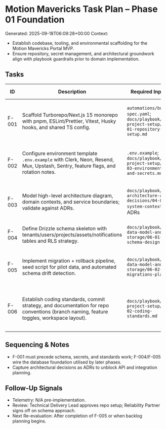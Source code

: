 # Motion Mavericks Task Plan – Phase 01 Foundation
Generated: 2025-09-18T06:09:28+00:00
Context:
- Establish codebase, tooling, and environmental scaffolding for the Motion Mavericks Portal MVP.
- Ensure repository, secret management, and architectural groundwork align with playbook guardrails prior to domain implementation.

## Tasks
| ID | Description | Required Inputs | Dependencies | Acceptance Criteria | Owner |
|----|-------------|-----------------|--------------|---------------------|-------|
| F-001 | Scaffold Turborepo/Next.js 15 monorepo with pnpm, ESLint/Prettier, Vitest, Husky hooks, and shared TS config. | `automations/build-spec.yaml`; `docs/playbook/05-project-setup/05-01-repository-setup.md` | None | `pnpm install` succeeds; lint/typecheck scripts pass locally/CI; Husky enforces formatting + commit lint. | Agent: Implementer |
| F-002 | Configure environment template `.env.example` with Clerk, Neon, Resend, Mux, Upstash, Sentry, feature flags, and rotation notes. | `.env.example`; `docs/playbook/05-project-setup/05-03-environments-and-secrets.md` | F-001 | Secrets documented; Vercel/Neon envs created; rotation runbook captured in repo. | Agent: Implementer |
| F-003 | Model high-level architecture diagram, domain contexts, and service boundaries; validate against ADRs. | `docs/playbook/04-architecture-and-decisions/04-01-system-context.md`; ADRs | F-001 | Architecture diagram stored; service boundary checklist signed off by Reliability Partner. | Human: Technical Delivery Lead |
| F-004 | Define Drizzle schema skeleton with tenants/users/projects/assets/notifications tables and RLS strategy. | `docs/playbook/06-data-model-and-storage/06-01-schema-design.md` | F-002 | Schema compiles; initial migration generated; review comments resolved. | Agent: Implementer |
| F-005 | Implement migration + rollback pipeline, seed script for pilot data, and automated schema drift detection. | `docs/playbook/06-data-model-and-storage/06-02-migrations-plan.md` | F-004 | `pnpm db:migrate`/`rollback` succeed; seed creates pilot tenants; drift check integrated in CI. | Agent: Implementer |
| F-006 | Establish coding standards, commit strategy, and documentation for repo conventions (branch naming, feature toggles, workspace layout). | `docs/playbook/05-project-setup/05-02-coding-standards.md` | F-001 | Standards doc merged; PR template references guidelines; enforcement automated where possible. | Human: Knowledge Steward |

## Sequencing & Notes
- F-001 must precede schema, secrets, and standards work; F-004/F-005 wire the database foundation utilised by later phases.
- Capture architectural decisions as ADRs to unblock API and integration planning.

## Follow-Up Signals
- Telemetry: N/A pre-implementation.
- Review: Technical Delivery Lead approves repo setup; Reliability Partner signs off on schema approach.
- Next Re-evaluation: After completion of F-005 or when backlog planning begins.
